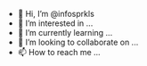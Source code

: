 - 👋 Hi, I’m @infosprkls
- 👀 I’m interested in ...
- 🌱 I’m currently learning ...
- 💞️ I’m looking to collaborate on ...
- 📫 How to reach me ...

<!---
infosprkls/infosprkls is a ✨ special ✨ repository because its `README.md` (this file) appears on your GitHub profile.
You can click the Preview link to take a look at your changes.
--->

